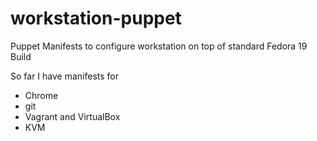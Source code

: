workstation-puppet
==================

Puppet Manifests to configure workstation on top of standard Fedora 19 Build

So far I have manifests for

* Chrome
* git
* Vagrant and VirtualBox
* KVM
